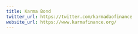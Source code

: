 ```yaml
---
title: Karma Bond
twitter_url: https://twitter.com/karmadaofinance
website_url: https://www.karmafinance.org/
---
```

